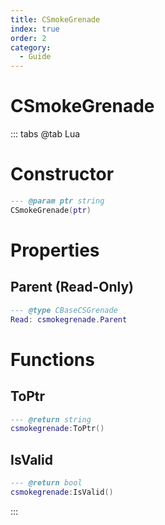 ```yaml
---
title: CSmokeGrenade
index: true
order: 2
category:
  - Guide
---
```


# CSmokeGrenade

::: tabs
@tab Lua
# Constructor
```lua
--- @param ptr string
CSmokeGrenade(ptr)
```
# Properties
## Parent (Read-Only)
```lua
--- @type CBaseCSGrenade
Read: csmokegrenade.Parent
```
# Functions
## ToPtr
```lua
--- @return string
csmokegrenade:ToPtr()
```
## IsValid
```lua
--- @return bool
csmokegrenade:IsValid()
```

:::